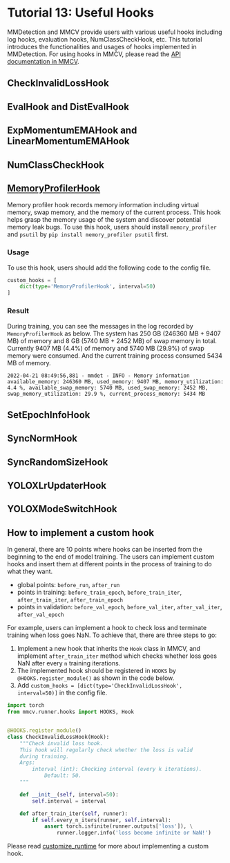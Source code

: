 # Tutorial 13: Useful Hooks

MMDetection and MMCV provide users with various useful hooks including log hooks, evaluation hooks, NumClassCheckHook, etc. This tutorial introduces the functionalities and usages of hooks implemented in MMDetection. For using hooks in MMCV, please read the [API documentation in MMCV](https://github.com/open-mmlab/mmcv/blob/master/docs/en/understand_mmcv/runner.md).

## CheckInvalidLossHook

## EvalHook and DistEvalHook

## ExpMomentumEMAHook and LinearMomentumEMAHook

## NumClassCheckHook

## [MemoryProfilerHook](https://github.com/open-mmlab/mmdetection/blob/master/mmdet/core/hook/memory_profiler_hook.py)

Memory profiler hook records memory information including virtual memory, swap memory, and the memory of the current process. This hook helps grasp the memory usage of the system and discover potential memory leak bugs. To use this hook, users should install `memory_profiler` and `psutil` by `pip install memory_profiler psutil` first.

### Usage

To use this hook, users should add the following code to the config file.

```python
custom_hooks = [
    dict(type='MemoryProfilerHook', interval=50)
]
```

### Result

During training, you can see the messages in the log recorded by `MemoryProfilerHook` as below. The system has 250 GB (246360 MB + 9407 MB) of memory and 8 GB (5740 MB + 2452 MB) of swap memory in total. Currently 9407 MB (4.4%) of memory and 5740 MB (29.9%) of swap memory were consumed. And the current training process consumed 5434 MB of memory.

```text
2022-04-21 08:49:56,881 - mmdet - INFO - Memory information available_memory: 246360 MB, used_memory: 9407 MB, memory_utilization: 4.4 %, available_swap_memory: 5740 MB, used_swap_memory: 2452 MB, swap_memory_utilization: 29.9 %, current_process_memory: 5434 MB
```

## SetEpochInfoHook

## SyncNormHook

## SyncRandomSizeHook

## YOLOXLrUpdaterHook

## YOLOXModeSwitchHook

## How to implement a custom hook

In general, there are 10 points where hooks can be inserted from the beginning to the end of model training. The users can implement custom hooks and insert them at different points in the process of training to do what they want.

- global points: `before_run`, `after_run`
- points in training: `before_train_epoch`, `before_train_iter`, `after_train_iter`, `after_train_epoch`
- points in validation: `before_val_epoch`, `before_val_iter`, `after_val_iter`, `after_val_epoch`

For example, users can implement a hook to check loss and terminate training when loss goes NaN. To achieve that, there are three steps to go:

1. Implement a new hook that inherits the `Hook` class in MMCV, and implement `after_train_iter` method which checks whether loss goes NaN after every `n` training iterations.
2. The implemented hook should be registered in `HOOKS` by `@HOOKS.register_module()` as shown in the code below.
3. Add `custom_hooks = [dict(type='CheckInvalidLossHook', interval=50)]` in the config file.

```python
import torch
from mmcv.runner.hooks import HOOKS, Hook


@HOOKS.register_module()
class CheckInvalidLossHook(Hook):
    """Check invalid loss hook.
    This hook will regularly check whether the loss is valid
    during training.
    Args:
        interval (int): Checking interval (every k iterations).
            Default: 50.
    """

    def __init__(self, interval=50):
        self.interval = interval

    def after_train_iter(self, runner):
        if self.every_n_iters(runner, self.interval):
            assert torch.isfinite(runner.outputs['loss']), \
                runner.logger.info('loss become infinite or NaN!')
```

Please read [customize_runtime](https://mmdetection.readthedocs.io/en/latest/tutorials/customize_runtime.html#customize-self-implemented-hooks) for more about implementing a custom hook.
